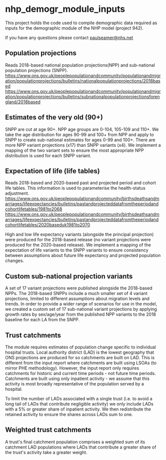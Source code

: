 # nhp_demogr_module_inputs

This project holds the code used to compile demographic data required as inputs for the demographic module of the NHP model (project 942).

If you have any questions please contact [paulseamer\@nhs.net](mailto:paulseamer@nhs.net)

## Population projections

Reads 2018-based national population projections(NPP) and sub-national population projections (SNPP). <https://www.ons.gov.uk/peoplepopulationandcommunity/populationandmigration/populationprojections/bulletins/nationalpopulationprojections/2018based> <https://www.ons.gov.uk/peoplepopulationandcommunity/populationandmigration/populationprojections/bulletins/subnationalpopulationprojectionsforengland/2018based>

## Estimates of the very old (90+)

SNPP are cut at age 90+. NPP age groups are 0-104, 105-109 and 110+. We take the age distribution for ages 90-99 and 100+ from NPP and apply to SNPP to create sub-national estimates for ages 0-99 and 100+. There are more NPP variant projections (x17) than SNPP variants (x4). We implement a mapping of the two variant sets to ensure the most appropriate NPP distribution is used for each SNPP variant.

## Expectation of life (life tables)

Reads 2018-based and 2020-based past and projected period and cohort life tables. This information is used to parameterise the health-status adjustment. <https://www.ons.gov.uk/peoplepopulationandcommunity/birthsdeathsandmarriages/lifeexpectancies/bulletins/pastandprojecteddatafromtheperiodandcohortlifetables/1981to2068> <https://www.ons.gov.uk/peoplepopulationandcommunity/birthsdeathsandmarriages/lifeexpectancies/bulletins/pastandprojecteddatafromtheperiodandcohortlifetables/2020baseduk1981to2070>

High and low life expectancy variants (alongside the principal projection) were produced for the 2018-based release (no variant projections were produced for the 2020-based release). We implement a mapping of the expectation of life variants to the SNPP variants to ensure consistency between assumptions about future life expectancy and projected population changes.

## Custom sub-national projection variants

A set of 17 variant projections were published alongside the 2018-based NPPs. The 2018-based SNPPs include a much smaller set of 4 variant projections, limited to different assumptions about migration levels and trends. In order to provide a wider range of scenarios for use in the model, we created a custom set of 17 sub-national variant projections by applying growth rates by sex/age/year from the published NPP variants to the 2018 baseline for each LA from the SNPP.

## Trust catchments

The module requires estimates of population change specific to individual hospital trusts. Local authority district (LAD) is the lowest geography that ONS projections are produced for so catchments are built on LAD. This is different from the input report where catchments are built using LSOAs (to mirror PHE methodology). However, the input report only requires catchments for historic and current time periods - not future time periods. Catchments are built using only inpatient activity - we assume that this activity is most broadly representative of the population served by a hospital.

To limit the number of LADs associated with a single trust (i.e. to avoid a long tail of LADs that contribute negligible activity) we only include LADs with a 5% or greater share of inpatient activity. We then redistribute the retained activity to ensure the shares across LADs sum to one.

## Weighted trust catchments

A trust's final catchment population comprises a weighted sum of its catchment LAD populations where LADs that contribute a greater share of the trust's activity take a greater weight.
